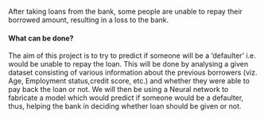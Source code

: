 After taking loans from the bank, some people are unable to repay their borrowed amount,
resulting in a loss to the bank.
<h4>What can be done?</h4>
The aim of this project is to try to predict if someone will be a ‘defaulter’ i.e. would be unable
to repay the loan.
This will be done by analysing a given dataset consisting of various information about the
previous borrowers (viz. Age, Employment status,credit score, etc.) and whether they were
able to pay back the loan or not.
We will then be using a Neural network to fabricate a model which would predict if someone
would be a defaulter, thus, helping the bank in deciding whether loan should be given or not.
